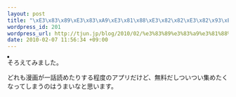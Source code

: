 ```yaml
--- 
layout: post
title: "\xE3\x83\x89\xE3\x83\xA9\xE3\x81\x88\xE3\x82\x82\xE3\x82\x93\xE3\x82\xA2\xE3\x83\x97\xE3\x83\xAA"
wordpress_id: 201
wordpress_url: http://tjun.jp/blog/2010/02/%e3%83%89%e3%83%a9%e3%81%88%e3%82%82%e3%82%93%e3%82%a2%e3%83%97%e3%83%aa/
date: 2010-02-07 11:56:34 +09:00
---
```

<a href="http://www.flickr.com/photos/taka-jun/4334522105/" title="photo sharing"><img src="http://farm5.static.flickr.com/4016/4334522105_8352427d10_m.jpg" alt="" style="border: solid 2px #000000;" /></a>
<br />
そろえてみました。

どれも漫画が一話読めたりする程度のアプリだけど、無料だしついつい集めたくなってしまうのはうまいなと思います。
